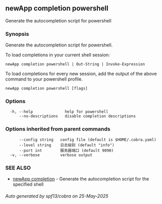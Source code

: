 ## newApp completion powershell

Generate the autocompletion script for powershell

### Synopsis

Generate the autocompletion script for powershell.

To load completions in your current shell session:

	newApp completion powershell | Out-String | Invoke-Expression

To load completions for every new session, add the output of the above command
to your powershell profile.


```
newApp completion powershell [flags]
```

### Options

```
  -h, --help              help for powershell
      --no-descriptions   disable completion descriptions
```

### Options inherited from parent commands

```
      --config string   config file (default is $HOME/.cobra.yaml)
      --level string    日志级别 (default "info")
      --port int        服务器端口 (default 9090)
  -v, --verbose         verbose output
```

### SEE ALSO

* [newApp completion](newApp_completion.md)	 - Generate the autocompletion script for the specified shell

###### Auto generated by spf13/cobra on 25-May-2025
